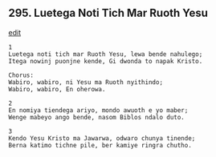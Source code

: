
## 295.  Luetega Noti Tich Mar Ruoth Yesu
[edit](https://docs.google.com/document/d/1TlR3ho1Ll_Hd3L90cbSbeJsX6hrs3aEb/edit?mode=html)



    1
    Luetega noti tich mar Ruoth Yesu, lewa bende nahulego;
    Itega nowinj puonjne kende, Gi dwonda to napak Kristo.

    Chorus:
    Wabiro, wabiro, ni Yesu ma Ruoth nyithindo;
    Wabiro, wabiro, En oherowa.

    2
    En nomiya tiendega ariyo, mondo awuoth e yo maber;
    Wenge mabeyo ango bende, nasom Biblos ndalo duto.

    3
    Kendo Yesu Kristo ma Jawarwa, odwaro chunya tinende;
    Berna katimo tichne pile, ber kamiye ringra chutho.
